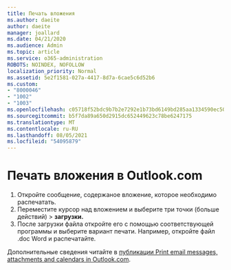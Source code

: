 ```yaml
---
title: Печать вложения
ms.author: daeite
author: daeite
manager: joallard
ms.date: 04/21/2020
ms.audience: Admin
ms.topic: article
ms.service: o365-administration
ROBOTS: NOINDEX, NOFOLLOW
localization_priority: Normal
ms.assetid: 5e2f1581-027a-4417-8d7a-6cae5c6d52b6
ms.custom:
- "8000046"
- "1002"
- "1003"
ms.openlocfilehash: c05718f52bdc9b7b2e7292e1b73bd6149bd285aa1334590ec507f422acd56a11
ms.sourcegitcommit: b5f7da89a650d2915dc652449623c78be6247175
ms.translationtype: MT
ms.contentlocale: ru-RU
ms.lasthandoff: 08/05/2021
ms.locfileid: "54095879"
---
```

# <a name="print-an-attachment-in-outlookcom"></a>Печать вложения в Outlook.com

1. Откройте сообщение, содержаное вложение, которое необходимо распечатать.
2. Переместите курсор над вложением и выберите три точки (больше действий) > **загрузки.**
3. После загрузки файла откройте его с помощью соответствующей программы и выберите вариант печати. Например, откройте файл .doc Word и распечатайте.

Дополнительные сведения читайте в [публикации Print email messages, attachments and calendars in Outlook.com](https://support.office.com/article/c835b8e5-b310-4cab-ac15-b6eb95149855?wt.mc_id=Office_Outlook_com_Alchemy).